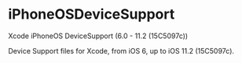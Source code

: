 # iPhoneOSDeviceSupport
Xcode iPhoneOS DeviceSupport (6.0 - 11.2 (15C5097c))

Device Support files for Xcode, from iOS 6, up to iOS 11.2 (15C5097c).
